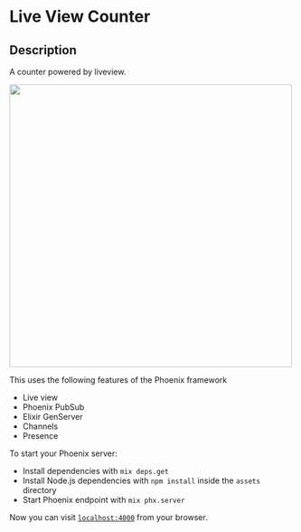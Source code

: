 # Live View Counter
## Description
A counter powered by liveview.

<div>
<img src="https://user-images.githubusercontent.com/26587110/113295722-69629d00-92ad-11eb-8c06-509c1f14b08e.gif" width="500"/>
</div>


This uses the following features of the Phoenix framework
- Live view
- Phoenix PubSub
- Elixir GenServer
- Channels
- Presence

To start your Phoenix server:

  * Install dependencies with `mix deps.get`
  * Install Node.js dependencies with `npm install` inside the `assets` directory
  * Start Phoenix endpoint with `mix phx.server`

Now you can visit [`localhost:4000`](http://localhost:4000) from your browser.

